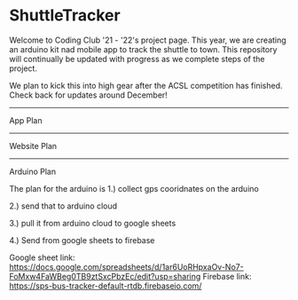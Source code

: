 # ShuttleTracker

Welcome to Coding Club '21 - '22's project page. This year, we are creating an arduino kit nad mobile app to
track the shuttle to town. This repository will continually be updated with progress as we complete steps of
the project.

We plan to kick this into high gear after the ACSL competition has finished. Check back for updates around December!


----------------
App Plan



-----------------
Website Plan


-----------------
Arduino Plan
   
The plan for the arduino is 
1.) collect gps cooridnates on the arduino

2.) send that to arduino cloud

3.) pull it from arduino cloud to google sheets

4.) Send from google sheets to firebase

Google sheet link: https://docs.google.com/spreadsheets/d/1ar6UoRHpxaOv-No7-FoMxw4FaWBeg0TB9ztSxcPbzEc/edit?usp=sharing
Firebase link: https://sps-bus-tracker-default-rtdb.firebaseio.com/
